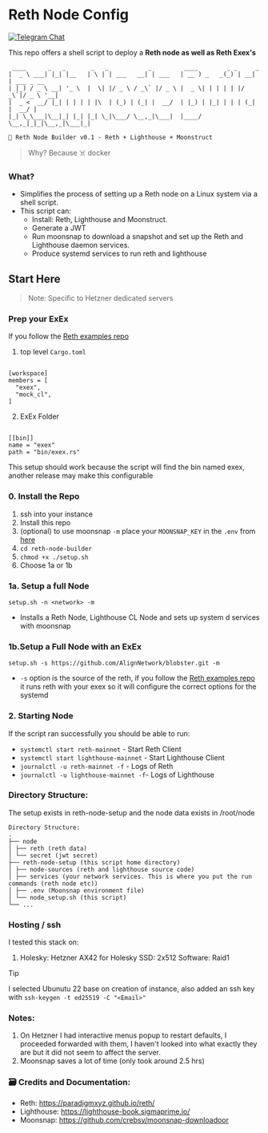 # Reth Node Config

[![Telegram Chat][tg-badge]][tg-url]

This repo offers a shell script to deploy a **Reth node as well as Reth Exex's**

```
 ____      _   _       _   _           _         ____        _ _     _
|  _ \ ___| |_| |__   | \ | | ___   __| | ___   | __ ) _   _(_) | __| | ___ _ __
| |_) / _ \ __| '_ \  |  \| |/ _ \ / _\` |/ _ \ |  _ \| | | | | |/ _\`|/ _ \ '__|
|  _ <  __/ |_| | | | | |\  | (_) | (_| |  __/  | |_) | |_| | | | (_| |  __/ |
|_| \_\___|\__|_| |_| |_| \_|\___/ \__,_|\___|  |____/ \__,_|_|_|\__,_|\___|_|

🚀 Reth Node Builder v0.1 - Reth + Lighthouse + Moonstruct
```

> Why? Because ☠️ docker

### What?

- Simplifies the process of setting up a Reth node on a Linux system via a shell script.
- This script can:
  - Install: Reth, Lighthouse and Moonstruct.
  - Generate a JWT
  - Run moonsnap to download a snapshot and set up the Reth and Lighthouse daemon services.
  - Produce systemd services to run reth and lighthouse

## Start Here

> Note: Specific to Hetzner dedicated servers

### Prep your ExEx

If you follow the [Reth examples repo](https://github.com/paradigmxyz/reth-exex-examples/tree/main)

1. top level `Cargo.toml`

```

[workspace]
members = [
  "exex",
  "mock_cl",
]

```

2. ExEx Folder

```

[[bin]]
name = "exex"
path = "bin/exex.rs"

```

This setup should work because the script will find the bin named exex, another release may make this configurable

### 0. Install the Repo

1. ssh into your instance
2. Install this repo
3. (optional) to use moonsnap `-m` place your `MOONSNAP_KEY` in the `.env` from [here](https://github.com/crebsy/moonsnap-downloadoor)
4. `cd reth-node-builder`
5. `chmod +x ./setup.sh`
6. Choose 1a or 1b

### 1a. Setup a full Node

`setup.sh -n <network> -m`

- Installs a Reth Node, Lighthouse CL Node and sets up system d services with moonsnap

### 1b.Setup a Full Node with an ExEx

`setup.sh -s https://github.com/AlignNetwork/blobster.git -m`

- `-s` option is the source of the reth, if you follow the [Reth examples repo](https://github.com/paradigmxyz/reth-exex-examples/tree/main) it runs reth with your exex so it will configure the correct options for the systemd

### 2. Starting Node

If the script ran successfully you should be able to run:

- `systemctl start reth-mainnet` - Start Reth Client
- `systemctl start lighthouse-mainnet` - Start Lighthouse Client
- `journalctl -u reth-mainnet -f` - Logs of Reth
- `journalctl -u lighthouse-mainnet -f`- Logs of Lighthouse

### Directory Structure:

The setup exists in reth-node-setup and the node data exists in /root/node

```
Directory Structure:
.
├── node
│ ├── reth (reth data)
│ └── secret (jwt secret)
├── reth-node-setup (this script home directory)
│ ├── node-sources (reth and lighthouse source code)
│ ├── services (your network services. This is where you put the run commands (reth node etc))
│ ├── .env (Moonsnap environment file)
│ └── node_setup.sh (this script)
└── ...

```

### Hosting / ssh

I tested this stack on:

1. Holesky: Hetzner AX42 for Holesky SSD: 2x512 Software: Raid1

> [!TIP]
> I selected Ubunutu 22 base on creation of instance, also added an ssh key with `ssh-keygen -t ed25519 -C "<Email>"`

### Notes:

1. On Hetzner I had interactive menus popup to restart defaults, I proceeded forwarded with them, I haven't looked into what exactly they are but it did not seem to affect the server.
2. Moonsnap saves a lot of time (only took around 2.5 hrs)

### 🗃️ Credits and Documentation:

- Reth: https://paradigmxyz.github.io/reth/
- Lighthouse: https://lighthouse-book.sigmaprime.io/
- Moonsnap: https://github.com/crebsy/moonsnap-downloadoor

[tg-badge]: https://img.shields.io/endpoint?color=neon&logo=telegram&label=chat&url=https%3A%2F%2Ftg.sumanjay.workers.dev%2Falign%5Fblobster
[tg-url]: https://t.me/align_blobster
